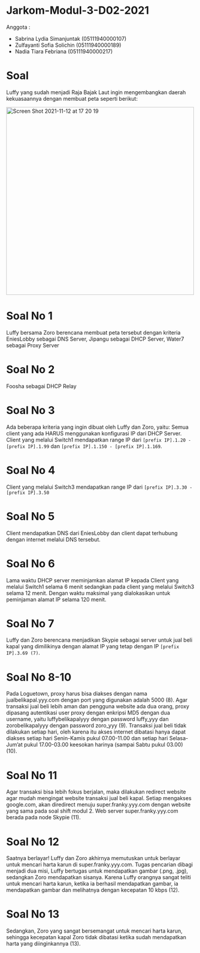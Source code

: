 # Jarkom-Modul-3-D02-2021

Anggota :
- Sabrina Lydia Simanjuntak (05111940000107)
- Zulfayanti Sofia Solichin (05111940000189)
- Nadia Tiara Febriana (05111940000217)

# Soal
Luffy yang sudah menjadi Raja Bajak Laut ingin mengembangkan daerah kekuasaannya dengan membuat peta seperti berikut:

<img width="501" alt="Screen Shot 2021-11-12 at 17 20 19" src="https://user-images.githubusercontent.com/72669398/141451163-e456c534-c25e-4144-a8d6-4fdb1501fc98.png">

# Soal No 1
Luffy bersama Zoro berencana membuat peta tersebut dengan kriteria EniesLobby sebagai DNS Server, Jipangu sebagai DHCP Server, Water7 sebagai Proxy Server

# Soal No 2
Foosha sebagai DHCP Relay

# Soal No 3
Ada beberapa kriteria yang ingin dibuat oleh Luffy dan Zoro, yaitu:
Semua client yang ada HARUS menggunakan konfigurasi IP dari DHCP Server. Client yang melalui Switch1 mendapatkan range IP dari ``[prefix IP].1.20 - [prefix IP].1.99`` dan ``[prefix IP].1.150 - [prefix IP].1.169``.

# Soal No 4
Client yang melalui Switch3 mendapatkan range IP dari ``[prefix IP].3.30 - [prefix IP].3.50`` 

# Soal No 5
Client mendapatkan DNS dari EniesLobby dan client dapat terhubung dengan internet melalui DNS tersebut.

# Soal No 6
Lama waktu DHCP server meminjamkan alamat IP kepada Client yang melalui Switch1 selama 6 menit sedangkan pada client yang melalui Switch3 selama 12 menit. Dengan waktu maksimal yang dialokasikan untuk peminjaman alamat IP selama 120 menit.
	
# Soal No 7
Luffy dan Zoro berencana menjadikan Skypie sebagai server untuk jual beli kapal yang dimilikinya dengan alamat IP yang tetap dengan IP ``[prefix IP].3.69 (7)``. 

# Soal No 8-10
Pada Loguetown, proxy harus bisa diakses dengan nama jualbelikapal.yyy.com dengan port yang digunakan adalah 5000 (8). Agar transaksi jual beli lebih aman dan pengguna website ada dua orang, proxy dipasang autentikasi user proxy dengan enkripsi MD5 dengan dua username, yaitu luffybelikapalyyy dengan password luffy_yyy dan zorobelikapalyyy dengan password zoro_yyy (9). Transaksi jual beli tidak dilakukan setiap hari, oleh karena itu akses internet dibatasi hanya dapat diakses setiap hari Senin-Kamis pukul 07.00-11.00 dan setiap hari Selasa-Jum’at pukul 17.00-03.00 keesokan harinya (sampai Sabtu pukul 03.00) (10).

# Soal No 11
Agar transaksi bisa lebih fokus berjalan, maka dilakukan redirect website agar mudah mengingat website transaksi jual beli kapal. Setiap mengakses google.com, akan diredirect menuju super.franky.yyy.com dengan website yang sama pada soal shift modul 2. Web server super.franky.yyy.com berada pada node Skypie (11).

# Soal No 12
Saatnya berlayar! Luffy dan Zoro akhirnya memutuskan untuk berlayar untuk mencari harta karun di super.franky.yyy.com. Tugas pencarian dibagi menjadi dua misi, Luffy bertugas untuk mendapatkan gambar (.png, .jpg), sedangkan Zoro mendapatkan sisanya. Karena Luffy orangnya sangat teliti untuk mencari harta karun, ketika ia berhasil mendapatkan gambar, ia mendapatkan gambar dan melihatnya dengan kecepatan 10 kbps (12). 

# Soal No 13
Sedangkan, Zoro yang sangat bersemangat untuk mencari harta karun, sehingga kecepatan kapal Zoro tidak dibatasi ketika sudah mendapatkan harta yang diinginkannya (13).


